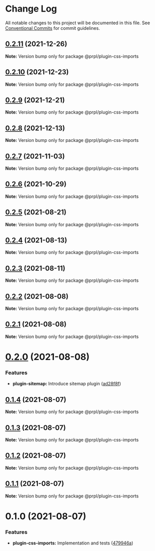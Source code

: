 # Change Log

All notable changes to this project will be documented in this file.
See [Conventional Commits](https://conventionalcommits.org) for commit guidelines.

## [0.2.11](https://github.com/tyhopp/prpl/compare/@prpl/plugin-css-imports@0.2.10...@prpl/plugin-css-imports@0.2.11) (2021-12-26)

**Note:** Version bump only for package @prpl/plugin-css-imports





## [0.2.10](https://github.com/tyhopp/prpl/compare/@prpl/plugin-css-imports@0.2.9...@prpl/plugin-css-imports@0.2.10) (2021-12-23)

**Note:** Version bump only for package @prpl/plugin-css-imports





## [0.2.9](https://github.com/tyhopp/prpl/compare/@prpl/plugin-css-imports@0.2.8...@prpl/plugin-css-imports@0.2.9) (2021-12-21)

**Note:** Version bump only for package @prpl/plugin-css-imports





## [0.2.8](https://github.com/tyhopp/prpl/compare/@prpl/plugin-css-imports@0.2.7...@prpl/plugin-css-imports@0.2.8) (2021-12-13)

**Note:** Version bump only for package @prpl/plugin-css-imports





## [0.2.7](https://github.com/tyhopp/prpl/compare/@prpl/plugin-css-imports@0.2.6...@prpl/plugin-css-imports@0.2.7) (2021-11-03)

**Note:** Version bump only for package @prpl/plugin-css-imports





## [0.2.6](https://github.com/tyhopp/prpl/compare/@prpl/plugin-css-imports@0.2.5...@prpl/plugin-css-imports@0.2.6) (2021-10-29)

**Note:** Version bump only for package @prpl/plugin-css-imports





## [0.2.5](https://github.com/tyhopp/prpl/compare/@prpl/plugin-css-imports@0.2.4...@prpl/plugin-css-imports@0.2.5) (2021-08-21)

**Note:** Version bump only for package @prpl/plugin-css-imports





## [0.2.4](https://github.com/tyhopp/prpl/compare/@prpl/plugin-css-imports@0.2.3...@prpl/plugin-css-imports@0.2.4) (2021-08-13)

**Note:** Version bump only for package @prpl/plugin-css-imports





## [0.2.3](https://github.com/tyhopp/prpl/compare/@prpl/plugin-css-imports@0.2.2...@prpl/plugin-css-imports@0.2.3) (2021-08-11)

**Note:** Version bump only for package @prpl/plugin-css-imports





## [0.2.2](https://github.com/tyhopp/prpl/compare/@prpl/plugin-css-imports@0.2.1...@prpl/plugin-css-imports@0.2.2) (2021-08-08)

**Note:** Version bump only for package @prpl/plugin-css-imports





## [0.2.1](https://github.com/tyhopp/prpl/compare/@prpl/plugin-css-imports@0.2.0...@prpl/plugin-css-imports@0.2.1) (2021-08-08)

**Note:** Version bump only for package @prpl/plugin-css-imports





# [0.2.0](https://github.com/tyhopp/prpl/compare/@prpl/plugin-css-imports@0.1.4...@prpl/plugin-css-imports@0.2.0) (2021-08-08)


### Features

* **plugin-sitemap:** Introduce sitemap plugin ([ad28f8f](https://github.com/tyhopp/prpl/commit/ad28f8fa2ad7882fd328a41fcc2757b70599a565))





## [0.1.4](https://github.com/tyhopp/prpl/compare/@prpl/plugin-css-imports@0.1.3...@prpl/plugin-css-imports@0.1.4) (2021-08-07)

**Note:** Version bump only for package @prpl/plugin-css-imports





## [0.1.3](https://github.com/tyhopp/prpl/compare/@prpl/plugin-css-imports@0.1.2...@prpl/plugin-css-imports@0.1.3) (2021-08-07)

**Note:** Version bump only for package @prpl/plugin-css-imports





## [0.1.2](https://github.com/tyhopp/prpl/compare/@prpl/plugin-css-imports@0.1.1...@prpl/plugin-css-imports@0.1.2) (2021-08-07)

**Note:** Version bump only for package @prpl/plugin-css-imports





## [0.1.1](https://github.com/tyhopp/prpl/compare/@prpl/plugin-css-imports@0.1.0...@prpl/plugin-css-imports@0.1.1) (2021-08-07)

**Note:** Version bump only for package @prpl/plugin-css-imports





# 0.1.0 (2021-08-07)


### Features

* **plugin-css-imports:** Implementation and tests ([479946a](https://github.com/tyhopp/prpl/commit/479946aeb7d1693080802b3257eebba70171d806))
